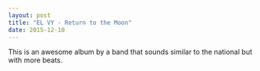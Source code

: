 ```yaml
---
layout: post
title: "EL VY - Return to the Moon"
date: 2015-12-10
---
```


This is an awesome album by a band that sounds similar to the national but with more beats.

